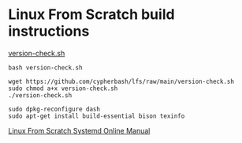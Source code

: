 # Linux From Scratch build instructions

[version-check.sh](./version-check.sh)

```code
bash version-check.sh
```

```code
wget https://github.com/cypherbash/lfs/raw/main/version-check.sh
sudo chmod a+x version-check.sh
./version-check.sh

sudo dpkg-reconfigure dash
sudo apt-get install build-essential bison texinfo
```
[Linux From Scratch Systemd Online Manual](https://www.linuxfromscratch.org/lfs/view/stable-systemd/)

